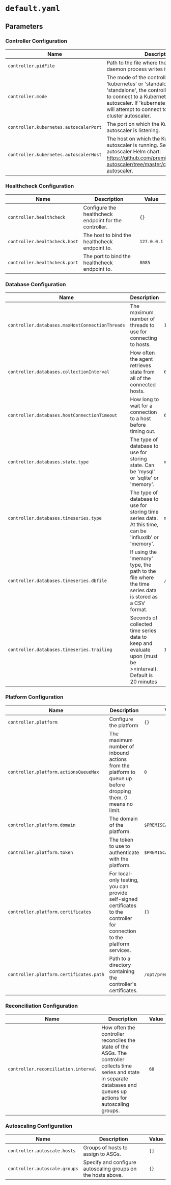 # `default.yaml`

## Parameters

### Controller Configuration

| Name                                   | Description                                                                                                                                                                                                                                                    | Value                            |
| -------------------------------------- | -------------------------------------------------------------------------------------------------------------------------------------------------------------------------------------------------------------------------------------------------------------- | -------------------------------- |
| `controller.pidFile`                   | Path to the file where the controller daemon process writes its PID.                                                                                                                                                                                           | `/opt/premiscale/premiscale.pid` |
| `controller.mode`                      | The mode of the controller. Can be 'kubernetes' or 'standalone'. If 'standalone', the controller will not attempt to connect to a Kubernetes cluster autoscaler. If 'kubernetes', the controller will attempt to connect to the Kubernetes cluster autoscaler. | `standalone`                     |
| `controller.kubernetes.autoscalerPort` | The port on which the Kubernetes autoscaler is listening.                                                                                                                                                                                                      | `8080`                           |
| `controller.kubernetes.autoscalerHost` | The host on which the Kubernetes autoscaler is running. See also the cluster autoscaler Helm chart: https://github.com/premiscale/kubernetes-autoscaler/tree/master/charts/cluster-autoscaler.                                                                 | `cluster-autoscaler`             |

### Healthcheck Configuration

| Name                          | Description                                            | Value       |
| ----------------------------- | ------------------------------------------------------ | ----------- |
| `controller.healthcheck`      | Configure the healthcheck endpoint for the controller. | `{}`        |
| `controller.healthcheck.host` | The host to bind the healthcheck endpoint to.          | `127.0.0.1` |
| `controller.healthcheck.port` | The port to bind the healthcheck endpoint to.          | `8085`      |

### Database Configuration

| Name                                            | Description                                                                                                 | Value                           |
| ----------------------------------------------- | ----------------------------------------------------------------------------------------------------------- | ------------------------------- |
| `controller.databases.maxHostConnectionThreads` | The maximum number of threads to use for connecting to hosts.                                               | `10`                            |
| `controller.databases.collectionInterval`       | How often the agent retrieves state from all of the connected hosts.                                        | `60`                            |
| `controller.databases.hostConnectionTimeout`    | How long to wait for a connection to a host before timing out.                                              | `60`                            |
| `controller.databases.state.type`               | The type of database to use for storing state. Can be 'mysql' or 'sqlite' or 'memory'.                      | `memory`                        |
| `controller.databases.timeseries.type`          | The type of database to use for storing time series data. At this time, can be 'influxdb' or 'memory'.      | `memory`                        |
| `controller.databases.timeseries.dbfile`        | If using the 'memory' type, the path to the file where the time series data is stored as a CSV format.      | `/opt/premiscale/timeseries.db` |
| `controller.databases.timeseries.trailing`      | Seconds of collected time series data to keep and evaluate upon (must be >=interval). Default is 20 minutes | `1200`                          |

### Platform Configuration

| Name                                    | Description                                                                                                                 | Value                   |
| --------------------------------------- | --------------------------------------------------------------------------------------------------------------------------- | ----------------------- |
| `controller.platform`                   | Configure the platform                                                                                                      | `{}`                    |
| `controller.platform.actionsQueueMax`   | The maximum number of inbound actions from the platform to queue up before dropping them. 0 means no limit.                 | `0`                     |
| `controller.platform.domain`            | The domain of the platform.                                                                                                 | `$PREMISCALE_PLATFORM`  |
| `controller.platform.token`             | The token to use to authenticate with the platform.                                                                         | `$PREMISCALE_TOKEN`     |
| `controller.platform.certificates`      | For local-only testing, you can provide self-signed certificates to the controller for connection to the platform services. | `{}`                    |
| `controller.platform.certificates.path` | Path to a directory containing the controller's certificates.                                                               | `/opt/premiscale/certs` |

### Reconciliation Configuration

| Name                                 | Description                                                                                                                                                                  | Value |
| ------------------------------------ | ---------------------------------------------------------------------------------------------------------------------------------------------------------------------------- | ----- |
| `controller.reconciliation.interval` | How often the controller reconciles the state of the ASGs. The controller collects time series and state in separate databases and queues up actions for autoscaling groups. | `60`  |

### Autoscaling Configuration

| Name                          | Description                                                  | Value |
| ----------------------------- | ------------------------------------------------------------ | ----- |
| `controller.autoscale.hosts`  | Groups of hosts to assign to ASGs.                           | `[]`  |
| `controller.autoscale.groups` | Specify and configure autoscaling groups on the hosts above. | `{}`  |
